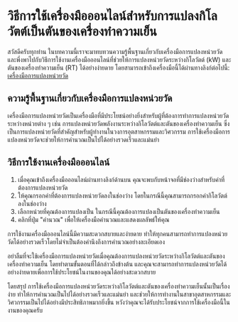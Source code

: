 วิธีการใช้เครื่องมือออนไลน์สำหรับการแปลงกิโลวัตต์เป็นตันของเครื่องทำความเย็น
============================================================================

สวัสดีครับทุกท่าน ในบทความนี้เราจะมาทบทวนความรู้พื้นฐานเกี่ยวกับเครื่องมือการแปลงหน่วยวัด และพึ่งพาไปกับวิธีการใช้งานเครื่องมือออนไลน์ที่ช่วยให้การแปลงหน่วยวัดระหว่างกิโลวัตต์ (kW) และตันของเครื่องทำความเย็น (RT) ได้อย่างง่ายดาย โดยสามารถเข้าถึงเครื่องมือนี้ได้ผ่านทางลิงก์ต่อไปนี้: [เครื่องมือการแปลงหน่วยวัด](https://www.onlinecalculatorsfree.com/th/convert/kilowatts-to-refrigeration-tons.html)

ความรู้พื้นฐานเกี่ยวกับเครื่องมือการแปลงหน่วยวัด
------------------------------------------------

เครื่องมือการแปลงหน่วยวัดเป็นเครื่องมือที่มีประโยชน์อย่างยิ่งสำหรับผู้ที่ต้องการทำการแปลงหน่วยวัดระหว่างหน่วยต่าง ๆ เช่น การแปลงหน่วยวัดพลังงานระหว่างกิโลวัตต์และตันของเครื่องทำความเย็น ซึ่งเป็นการแปลงหน่วยวัดที่สำคัญสำหรับผู้ทำงานในวงการอุตสาหกรรมและวิศวกรรม การใช้เครื่องมือการแปลงหน่วยวัดจะช่วยให้การคำนวณเป็นไปได้อย่างรวดเร็วและแม่นยำ

วิธีการใช้งานเครื่องมือออนไลน์
------------------------------

1. เมื่อคุณเข้าถึงเครื่องมือออนไลน์ผ่านทางลิงก์ด้านบน คุณจะพบกับหน้าจอที่มีช่องว่างสำหรับค่าที่ต้องการแปลงหน่วยวัด
2. ให้คุณกรอกค่าที่ต้องการแปลงหน่วยวัดลงในช่องว่าง โดยในกรณีนี้คุณสามารถกรอกค่ากิโลวัตต์ลงในช่องว่าง
3. เลือกหน่วยที่คุณต้องการแปลงเป็น ในกรณีนี้คุณต้องการแปลงเป็นตันของเครื่องทำความเย็น
4. คลิกที่ปุ่ม "คำนวณ" เพื่อให้เครื่องมือคำนวณและแสดงผลลัพธ์ให้คุณ

การใช้งานเครื่องมือออนไลน์นี้มีความสะดวกสบายและง่ายดาย ทำให้ทุกคนสามารถทำการแปลงหน่วยวัดได้อย่างรวดเร็วโดยไม่จำเป็นต้องคำนึงถึงการคำนวณอย่างละเอียดเอง

อย่าลืมที่จะใช้เครื่องมือการแปลงหน่วยวัดเมื่อคุณต้องการแปลงหน่วยวัดระหว่างกิโลวัตต์และตันของเครื่องทำความเย็น โดยทำตามขั้นตอนที่ได้กล่าวถึงข้างต้น และคุณจะสามารถทำการแปลงหน่วยวัดได้อย่างง่ายดายเพื่อการใช้ประโยชน์ในงานของคุณได้อย่างสะดวกสบาย

โดยสรุป การใช้เครื่องมือการแปลงหน่วยวัดระหว่างกิโลวัตต์และตันของเครื่องทำความเย็นนั้นเป็นเรื่องง่าย ทำให้การคำนวณเป็นไปได้อย่างรวดเร็วและแม่นยำ และช่วยให้การทำงานในสาขาอุตสาหกรรมและวิศวกรรมเป็นไปได้อย่างมีประสิทธิภาพมากยิ่งขึ้น หวังว่าคุณจะได้รับประโยชน์จากการใช้เครื่องมือนี้ในงานของคุณครับ
